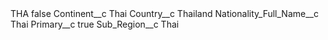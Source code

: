 <?xml version="1.0" encoding="UTF-8"?>
<CustomMetadata xmlns="http://soap.sforce.com/2006/04/metadata" xmlns:xsi="http://www.w3.org/2001/XMLSchema-instance" xmlns:xsd="http://www.w3.org/2001/XMLSchema">
    <label>THA</label>
    <protected>false</protected>
    <values>
        <field>Continent__c</field>
        <value xsi:type="xsd:string">Thai</value>
    </values>
    <values>
        <field>Country__c</field>
        <value xsi:type="xsd:string">Thailand</value>
    </values>
    <values>
        <field>Nationality_Full_Name__c</field>
        <value xsi:type="xsd:string">Thai</value>
    </values>
    <values>
        <field>Primary__c</field>
        <value xsi:type="xsd:boolean">true</value>
    </values>
    <values>
        <field>Sub_Region__c</field>
        <value xsi:type="xsd:string">Thai</value>
    </values>
</CustomMetadata>
